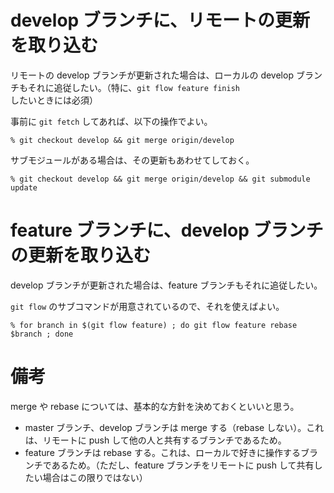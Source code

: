 <!--
title:   git flow を使うときによく使う操作
tags:    Git
id:      426fce61252aaa135e60
private: false
-->
# develop ブランチに、リモートの更新を取り込む

リモートの develop ブランチが更新された場合は、ローカルの develop ブランチもそれに追従したい。（特に、`git flow feature finish` したいときには必須）

事前に `git fetch` してあれば、以下の操作でよい。

```
% git checkout develop && git merge origin/develop
```

サブモジュールがある場合は、その更新もあわせてしておく。

```
% git checkout develop && git merge origin/develop && git submodule update
```

# feature ブランチに、develop ブランチの更新を取り込む

develop ブランチが更新された場合は、feature ブランチもそれに追従したい。

`git flow` のサブコマンドが用意されているので、それを使えばよい。

```
% for branch in $(git flow feature) ; do git flow feature rebase $branch ; done
```

# 備考

merge や rebase については、基本的な方針を決めておくといいと思う。

* master ブランチ、develop ブランチは merge する（rebase しない）。これは、リモートに push して他の人と共有するブランチであるため。
* feature ブランチは rebase する。これは、ローカルで好きに操作するブランチであるため。（ただし、feature ブランチをリモートに push して共有したい場合はこの限りではない）